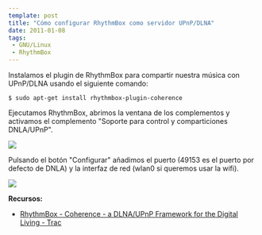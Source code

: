 ```yaml
---
template: post
title: "Cómo configurar RhythmBox como servidor UPnP/DLNA"
date: 2011-01-08
tags:
 - GNU/Linux
 - RhythmBox
---
```


Instalamos el plugin de RhythmBox para compartir nuestra música con UPnP/DLNA usando el siguiente comando:

	$ sudo apt-get install rhythmbox-plugin-coherence

Ejecutamos RhythmBox, abrimos la ventana de los complementos y activamos el complemento "Soporte para control y comparticiones DNLA/UPnP".

[![](http://dl.dropbox.com/u/302696/blog_files/rythmbox_dnla/configurar_complementos.png)](http://dl.dropbox.com/u/302696/blog_files/rythmbox_dnla/configurar_complementos.png)

Pulsando el botón "Configurar" añadimos el puerto (49153 es el puerto por defecto de DNLA) y la interfaz de red (wlan0 si queremos usar la wifi).

[![](http://dl.dropbox.com/u/302696/blog_files/rythmbox_dnla/DLNA-UPnP_configuration.png)](http://dl.dropbox.com/u/302696/blog_files/rythmbox_dnla/DLNA-UPnP_configuration.png)

**Recursos:**

* [RhythmBox - Coherence - a DLNA/UPnP Framework for the Digital Living - Trac](http://coherence.beebits.net/wiki/RhythmBox)

